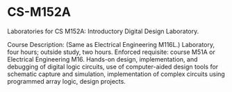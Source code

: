 # CS-M152A
Laboratories for CS M152A: Introductory Digital Design Laboratory.

Course Description:
(Same as Electrical Engineering M116L.) Laboratory, four hours; outside study, two hours. Enforced requisite: course M51A or Electrical Engineering M16. Hands-on design, implementation, and debugging of digital logic circuits, use of computer-aided design tools for schematic capture and simulation, implementation of complex circuits using programmed array logic, design projects.
